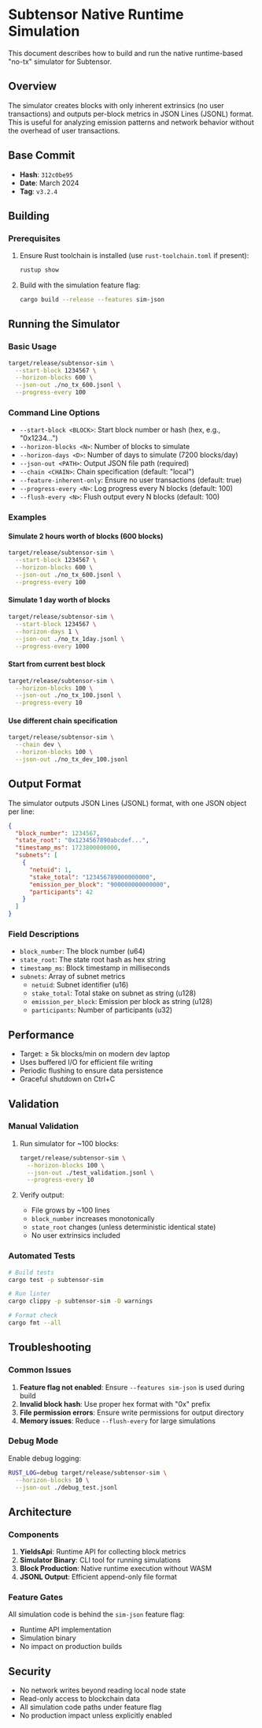 # Subtensor Native Runtime Simulation

This document describes how to build and run the native runtime-based "no-tx" simulator for Subtensor.

## Overview

The simulator creates blocks with only inherent extrinsics (no user transactions) and outputs per-block metrics in JSON Lines (JSONL) format. This is useful for analyzing emission patterns and network behavior without the overhead of user transactions.

## Base Commit

- **Hash**: `312c0be95`
- **Date**: March 2024
- **Tag**: `v3.2.4`

## Building

### Prerequisites

1. Ensure Rust toolchain is installed (use `rust-toolchain.toml` if present):
   ```bash
   rustup show
   ```

2. Build with the simulation feature flag:
   ```bash
   cargo build --release --features sim-json
   ```

## Running the Simulator

### Basic Usage

```bash
target/release/subtensor-sim \
  --start-block 1234567 \
  --horizon-blocks 600 \
  --json-out ./no_tx_600.jsonl \
  --progress-every 100
```

### Command Line Options

- `--start-block <BLOCK>`: Start block number or hash (hex, e.g., "0x1234...")
- `--horizon-blocks <N>`: Number of blocks to simulate
- `--horizon-days <D>`: Number of days to simulate (7200 blocks/day)
- `--json-out <PATH>`: Output JSON file path (required)
- `--chain <CHAIN>`: Chain specification (default: "local")
- `--feature-inherent-only`: Ensure no user transactions (default: true)
- `--progress-every <N>`: Log progress every N blocks (default: 100)
- `--flush-every <N>`: Flush output every N blocks (default: 100)

### Examples

#### Simulate 2 hours worth of blocks (600 blocks)
```bash
target/release/subtensor-sim \
  --start-block 1234567 \
  --horizon-blocks 600 \
  --json-out ./no_tx_600.jsonl \
  --progress-every 100
```

#### Simulate 1 day worth of blocks
```bash
target/release/subtensor-sim \
  --start-block 1234567 \
  --horizon-days 1 \
  --json-out ./no_tx_1day.jsonl \
  --progress-every 1000
```

#### Start from current best block
```bash
target/release/subtensor-sim \
  --horizon-blocks 100 \
  --json-out ./no_tx_100.jsonl \
  --progress-every 10
```

#### Use different chain specification
```bash
target/release/subtensor-sim \
  --chain dev \
  --horizon-blocks 100 \
  --json-out ./no_tx_dev_100.jsonl
```

## Output Format

The simulator outputs JSON Lines (JSONL) format, with one JSON object per line:

```json
{
  "block_number": 1234567,
  "state_root": "0x1234567890abcdef...",
  "timestamp_ms": 1723800000000,
  "subnets": [
    {
      "netuid": 1,
      "stake_total": "123456789000000000",
      "emission_per_block": "900000000000000",
      "participants": 42
    }
  ]
}
```

### Field Descriptions

- `block_number`: The block number (u64)
- `state_root`: The state root hash as hex string
- `timestamp_ms`: Block timestamp in milliseconds
- `subnets`: Array of subnet metrics
  - `netuid`: Subnet identifier (u16)
  - `stake_total`: Total stake on subnet as string (u128)
  - `emission_per_block`: Emission per block as string (u128)
  - `participants`: Number of participants (u32)

## Performance

- Target: ≥ 5k blocks/min on modern dev laptop
- Uses buffered I/O for efficient file writing
- Periodic flushing to ensure data persistence
- Graceful shutdown on Ctrl+C

## Validation

### Manual Validation

1. Run simulator for ~100 blocks:
   ```bash
   target/release/subtensor-sim \
     --horizon-blocks 100 \
     --json-out ./test_validation.jsonl \
     --progress-every 10
   ```

2. Verify output:
   - File grows by ~100 lines
   - `block_number` increases monotonically
   - `state_root` changes (unless deterministic identical state)
   - No user extrinsics included

### Automated Tests

```bash
# Build tests
cargo test -p subtensor-sim

# Run linter
cargo clippy -p subtensor-sim -D warnings

# Format check
cargo fmt --all
```

## Troubleshooting

### Common Issues

1. **Feature flag not enabled**: Ensure `--features sim-json` is used during build
2. **Invalid block hash**: Use proper hex format with "0x" prefix
3. **File permission errors**: Ensure write permissions for output directory
4. **Memory issues**: Reduce `--flush-every` for large simulations

### Debug Mode

Enable debug logging:
```bash
RUST_LOG=debug target/release/subtensor-sim \
  --horizon-blocks 10 \
  --json-out ./debug_test.jsonl
```

## Architecture

### Components

1. **YieldsApi**: Runtime API for collecting block metrics
2. **Simulator Binary**: CLI tool for running simulations
3. **Block Production**: Native runtime execution without WASM
4. **JSONL Output**: Efficient append-only file format

### Feature Gates

All simulation code is behind the `sim-json` feature flag:
- Runtime API implementation
- Simulation binary
- No impact on production builds

## Security

- No network writes beyond reading local node state
- Read-only access to blockchain data
- All simulation code paths under feature flag
- No production impact unless explicitly enabled

